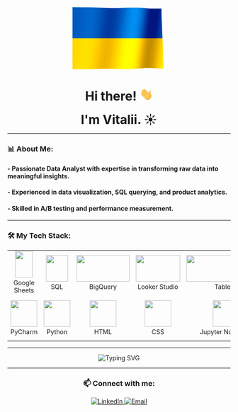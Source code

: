 <div align="center">

  <img src="./img/ukrainian-waving-flag.gif" width="210px" height="140px"/>
  <h1 style="display">
    Hi there!
    <img src="./img/hi.gif" width="30px" alt="GIF">

  </h1>

<h1 style="display: inline;">I'm Vitalii. ☀️</h1>

</div>


---

### 📊 About Me:
#### - Passionate Data Analyst with expertise in transforming raw data into meaningful insights.  
#### - Experienced in data visualization, SQL querying, and product analytics.  
#### - Skilled in A/B testing and performance measurement.   

---

### 🛠 My Tech Stack:  

<table align="center">
  <tr>
    <td align="center"><img src="https://encrypted-tbn0.gstatic.com/images?q=tbn:ANd9GcTkWr77XRJG6J1wbiFFShdErIJgtvzNYsVnHw&s" width="40px" height="60px"/><br><span class="tech-name">Google Sheets</span></td>
    <td align="center"><img src="https://w7.pngwing.com/pngs/525/959/png-transparent-microsoft-azure-sql-database-microsoft-sql-server-cloud-computing-text-trademark-logo-thumbnail.png" width="50px" height="60px"/><br><span class="tech-name">SQL</span></td>
    <td align="center"><img src="https://estuary.dev/static/3bd6b9f77724bae6fcf155fa6d5311eb/32e1c/01_Big_Query_23cf90cbab.png" width="120px" height="60px"/><br><span class="tech-name">BigQuery</span></td>
    <td align="center"><img src="https://cdn.prod.website-files.com/5a1eb87c9afe1000014a4c7d/64e351cff723aa13d8d2fb80_647874f379340c2044baca9d_image%252079.png" width="100px" height="60px"/><br><span class="tech-name">Looker Studio</span></td>
    <td align="center"><img src="https://upload.wikimedia.org/wikipedia/commons/4/4b/Tableau_Logo.png" width="180px" height="60px"/><br><span class="tech-name">Tableau</span></td>
    <td align="center"><img src="https://companieslogo.com/img/orig/AMPL-501a52ff.png?t=1720244490" width="60px" height="60px"/><br><span class="tech-name">Amplitude</span></td>
  </tr>
  <tr>
    <td align="center"><img src="https://upload.wikimedia.org/wikipedia/commons/1/1d/PyCharm_Icon.svg" width="60px" height="60px"/><br><span class="tech-name">PyCharm</span></td>
    <td align="center"><img src="https://upload.wikimedia.org/wikipedia/commons/c/c3/Python-logo-notext.svg" width="60px" height="60px"/><br><span class="tech-name">Python</span></td>
    <td align="center"><img src="https://upload.wikimedia.org/wikipedia/commons/6/61/HTML5_logo_and_wordmark.svg" width="60px" height="60px"/><br><span class="tech-name">HTML</span></td>
    <td align="center"><img src="https://upload.wikimedia.org/wikipedia/commons/d/d5/CSS3_logo_and_wordmark.svg" width="60px" height="60px"/><br><span class="tech-name">CSS</span></td>
    <td align="center"><img src="https://upload.wikimedia.org/wikipedia/commons/3/38/Jupyter_logo.svg" width="60px" height="60px"/><br><span class="tech-name">Jupyter Notebook</span></td>
    <td align="center"><img src="https://cdn-icons-png.flaticon.com/512/5846/5846310.png" width="60px" height="60px"/><br><span class="tech-name">A/B Testing</span></td>
  </tr>
</table>

---

<div align="center"> 
  <img src="https://readme-typing-svg.demolab.com?font=Fira+Code&weight=600&size=24&pause=1000&color=36BCF7&center=true&vCenter=true&width=1000&lines=What+is+your+superpower?;I+am+a+Ukrainian." alt="Typing SVG" /> 
</div>

---

<div align="center">
  <h3>📫 Connect with me:</h3>
  
  <a href="https://www.linkedin.com/in/vitalii-kalyta/">
    <img src="https://img.shields.io/badge/LinkedIn-0077B5?style=for-the-badge&logo=linkedin&logoColor=white" alt="LinkedIn">
  </a>  

  <a href="gmail.com@gmail.com">
    <img src="https://img.shields.io/badge/Email-D14836?style=for-the-badge&logo=gmail&logoColor=white" alt="Email">
  </a>
</div>